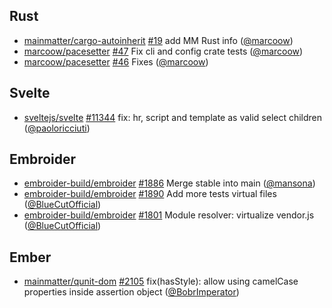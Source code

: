 ## Rust

- [mainmatter/cargo-autoinherit] [#19](https://github.com/mainmatter/cargo-autoinherit/pull/19) add MM Rust info ([@marcoow])
- [marcoow/pacesetter] [#47](https://github.com/marcoow/pacesetter/pull/47) Fix cli and config crate tests ([@marcoow])
- [marcoow/pacesetter] [#46](https://github.com/marcoow/pacesetter/pull/46) Fixes ([@marcoow])

## Svelte

- [sveltejs/svelte] [#11344](https://github.com/sveltejs/svelte/pull/11344) fix: hr, script and template as valid select children ([@paoloricciuti])

## Embroider

- [embroider-build/embroider] [#1886](https://github.com/embroider-build/embroider/pull/1886) Merge stable into main ([@mansona])
- [embroider-build/embroider] [#1890](https://github.com/embroider-build/embroider/pull/1890) Add more tests virtual files ([@BlueCutOfficial])
- [embroider-build/embroider] [#1801](https://github.com/embroider-build/embroider/pull/1801) Module resolver: virtualize vendor.js ([@BlueCutOfficial])

## Ember

- [mainmatter/qunit-dom] [#2105](https://github.com/mainmatter/qunit-dom/pull/2105) fix(hasStyle): allow using camelCase properties inside assertion object ([@BobrImperator])

[@BlueCutOfficial]: https://github.com/BlueCutOfficial
[@BobrImperator]: https://github.com/BobrImperator
[@mansona]: https://github.com/mansona
[@marcoow]: https://github.com/marcoow
[@paoloricciuti]: https://github.com/paoloricciuti
[embroider-build/embroider]: https://github.com/embroider-build/embroider
[mainmatter/cargo-autoinherit]: https://github.com/mainmatter/cargo-autoinherit
[mainmatter/qunit-dom]: https://github.com/mainmatter/qunit-dom
[marcoow/pacesetter]: https://github.com/marcoow/pacesetter
[sveltejs/svelte]: https://github.com/sveltejs/svelte
